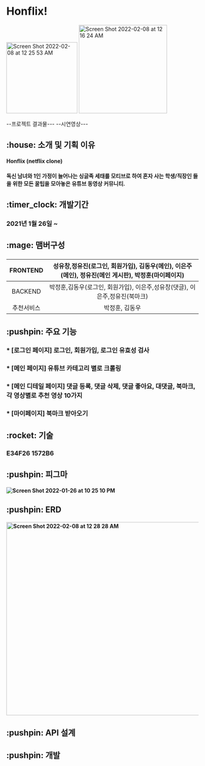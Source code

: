 # Honflix!
<img width="186" alt="Screen Shot 2022-02-08 at 12 25 53 AM" src="https://user-images.githubusercontent.com/75291546/152817874-89344fcf-0001-42b4-98af-e91a88760a47.png">
<img width="231" alt="Screen Shot 2022-02-08 at 12 16 24 AM" src="https://user-images.githubusercontent.com/75291546/152816075-31c0f651-eca1-473e-b222-69cd95f98d58.png">


--프로젝트 결과물---
--시연영상---

<h2> :house: 소개 및 기획 이유
 
<h4>Honflix (netflix clone)
<h4>독신 남녀와 1인 가정이 늘어나는 싱글족 세태를 모티브로 하여 혼자 사는 학생/직장인 들을 위한 모든 꿀팁을 모아놓은 유튜브 동영상 커뮤니티.
 
<h2> :timer_clock: 개발기간

<h3>2021년 1월 26일 ~


<h2>:mage: 맴버구성


<h3>
 
 |FRONTEND|성유창,정유진(로그인, 회원가입), 김동우(메인), 이은주(메인), 정유진(메인 게시판), 박정훈(마이페이지)| 
|:---:|:---:| 
 |BACKEND|박정훈,김동우(로그인, 회원가입), 이은주,성유창(댓글), 이은주,정유진(북마크)|
 |추천서비스| 박정훈, 김동우|
 

<h2> :pushpin: 주요 기능

<h3>* [로그인 페이지] 로그인, 회원가입, 로그인 유효성 검사

<h3>* [메인 페이지] 유튜브 카테고리 별로 크롤링

<h3>* [메인 디테일 페이지] 댓글 등록, 댓글 삭제, 댓글 좋아요, 대댓글, 북마크, 각 영상별로 추천 영상 10가지

<h3>* [마이페이지] 북마크 받아오기
 
<h2> :rocket: 기술
 
 <h3> E34F26 1572B6
  
<h2> :pushpin: 피그마
 
<h4> 

![Screen Shot 2022-01-26 at 10 25 10 PM](https://user-images.githubusercontent.com/75291546/151170956-acdaf144-20a7-4338-885a-442fed4f1724.png)

<h2> :pushpin: ERD
 
 <h4><img width="505" alt="Screen Shot 2022-02-08 at 12 28 28 AM" src="https://user-images.githubusercontent.com/75291546/152818430-b392a918-1732-400b-aa50-3b072fc7d37d.png">


<h2> :pushpin: API 설계
  
 

<h2> :pushpin: 개발 
  

